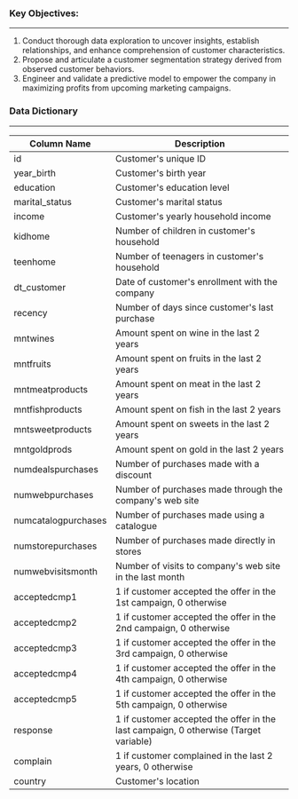 ### Key Objectives:
---
1. Conduct thorough data exploration to uncover insights, establish relationships, and enhance comprehension of customer characteristics.
2. Propose and articulate a customer segmentation strategy derived from observed customer behaviors.
3. Engineer and validate a predictive model to empower the company in maximizing profits from upcoming marketing campaigns.

### Data Dictionary
---
| **Column Name**         | **Description**                                            |
|--------------------------|------------------------------------------------------------|
| id                       | Customer's unique ID                                       |
| year_birth               | Customer's birth year                                      |
| education                | Customer's education level                                 |
| marital_status           | Customer's marital status                                  |
| income                   | Customer's yearly household income                         |
| kidhome                  | Number of children in customer's household                 |
| teenhome                 | Number of teenagers in customer's household                |
| dt_customer              | Date of customer's enrollment with the company             |
| recency                  | Number of days since customer's last purchase              |
| mntwines                 | Amount spent on wine in the last 2 years                   |
| mntfruits                | Amount spent on fruits in the last 2 years                 |
| mntmeatproducts          | Amount spent on meat in the last 2 years                   |
| mntfishproducts          | Amount spent on fish in the last 2 years                   |
| mntsweetproducts         | Amount spent on sweets in the last 2 years                 |
| mntgoldprods             | Amount spent on gold in the last 2 years                   |
| numdealspurchases        | Number of purchases made with a discount                   |
| numwebpurchases          | Number of purchases made through the company's web site    |
| numcatalogpurchases      | Number of purchases made using a catalogue                |
| numstorepurchases        | Number of purchases made directly in stores                |
| numwebvisitsmonth        | Number of visits to company's web site in the last month   |
| acceptedcmp1             | 1 if customer accepted the offer in the 1st campaign, 0 otherwise  |
| acceptedcmp2             | 1 if customer accepted the offer in the 2nd campaign, 0 otherwise  |
| acceptedcmp3             | 1 if customer accepted the offer in the 3rd campaign, 0 otherwise  |
| acceptedcmp4             | 1 if customer accepted the offer in the 4th campaign, 0 otherwise  |
| acceptedcmp5             | 1 if customer accepted the offer in the 5th campaign, 0 otherwise  |
| response                 | 1 if customer accepted the offer in the last campaign, 0 otherwise (Target variable) |
| complain                 | 1 if customer complained in the last 2 years, 0 otherwise |
| country                  | Customer's location                                       |
